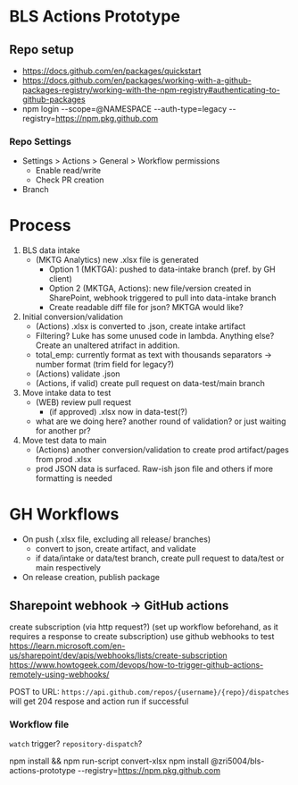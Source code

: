 # BLS Actions Prototype
## Repo setup
- https://docs.github.com/en/packages/quickstart
- https://docs.github.com/en/packages/working-with-a-github-packages-registry/working-with-the-npm-registry#authenticating-to-github-packages
- npm login --scope=@NAMESPACE --auth-type=legacy --registry=https://npm.pkg.github.com

### Repo Settings
- Settings > Actions > General > Workflow permissions
  - Enable read/write
  - Check PR creation
- Branch 
# Process
1. BLS data intake
   - (MKTG Analytics) new .xlsx file is generated
     - Option 1 (MKTGA): pushed to data-intake branch (pref. by GH client)
     - Option 2 (MKTGA, Actions): new file/version created in SharePoint, webhook triggered to pull into data-intake branch
     - Create readable diff file for json? MKTGA would like?
2. Initial conversion/validation
   - (Actions) .xlsx is converted to .json, create intake artifact
   - Filtering? Luke has some unused code in lambda. Anything else? Create an unaltered atrifact in addition.
   - total_emp: currently format as text with thousands separators -> number format (trim field for legacy?)
   - (Actions) validate .json
   - (Actions, if valid) create pull request on data-test/main branch
3. Move intake data to test
   - (WEB) review pull request
     - (if approved) .xlsx now in data-test(?)
   - what are we doing here? another round of validation? or just waiting for another pr?
4. Move test data to main
   - (Actions) another conversion/validation to create prod artifact/pages from prod .xlsx
   - prod JSON data is surfaced. Raw-ish json file and others if more formatting is needed



# GH Workflows
- On push (.xlsx file, excluding all release/ branches)
  - convert to json, create artifact, and validate
  - if data/intake or data/test branch, create pull request to data/test or main respectively
- On release creation, publish package

## Sharepoint webhook -> GitHub actions
create subscription (via http request?) (set up workflow beforehand, as it requires a response to create subscription)
use github webhooks to test
https://learn.microsoft.com/en-us/sharepoint/dev/apis/webhooks/lists/create-subscription
https://www.howtogeek.com/devops/how-to-trigger-github-actions-remotely-using-webhooks/

POST to URL: `https://api.github.com/repos/{username}/{repo}/dispatches`
will get 204 respose and action run if successful
### Workflow file
`watch` trigger? `repository-dispatch`?



npm install && npm run-script convert-xlsx
npm install @zri5004/bls-actions-prototype --registry=https://npm.pkg.github.com